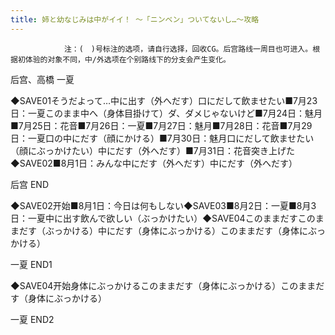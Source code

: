 ```yaml
---
title: 姉と幼なじみは中がイイ！ ～「ニンベン」ついてないし…～攻略
---
```


                注：(　)号标注的选项，请自行选择，回收CG。后宫路线一周目也可进入。根据初体验的对象不同，中/外选项在个别路线下的分支会产生变化。

后宫、高橋 一夏

◆SAVE01そうだよって…中に出す（外へだす）口にだして飲ませたい■7月23日：一夏このまま中へ（身体目掛けて）ダ、ダメじゃないけど■7月24日：魅月■7月25日：花音■7月26日：一夏■7月27日：魅月■7月28日：花音■7月29日：一夏口の中にだす（顔にかける）■7月30日：魅月口にだして飲ませたい（顔にぶっかけたい）中にだす（外へだす）■7月31日：花音突き上げた◆SAVE02■8月1日：みんな中にだす（外へだす）中にだす（外へだす）

后宫 END

◆SAVE02开始■8月1日：今日は何もしない◆SAVE03■8月2日：一夏■8月3日：一夏中に出す飲んで欲しい（ぶっかけたい）◆SAVE04このままだすこのままだす（ぶっかける）中にだす（身体にぶっかける）このままだす（身体にぶっかける）

一夏 END1

◆SAVE04开始身体にぶっかけるこのままだす（身体にぶっかける）このままだす（身体にぶっかける）

一夏 END2


              
